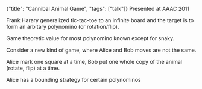 {"title": "Cannibal Animal Game", "tags": ["talk"]}
Presented at AAAC 2011

Frank Harary generalized tic-tac-toe to an infinite board and the target is to
form an arbitary polynomino (or rotation/flip).

Game theoretic value for most polynomino known except for snaky.

Consider a new kind of game, where Alice and Bob moves are not the same.

Alice mark one square at a time, Bob put one whole copy of the animal (rotate,
flip) at a time.

Alice has a bounding strategy for certain polynominos
